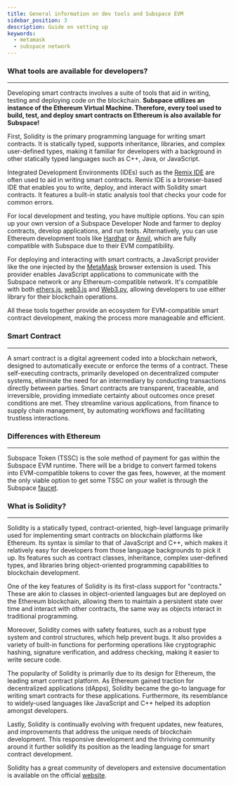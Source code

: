 ```yaml
---
title: General information on dev tools and Subspace EVM
sidebar_position: 3
description: Guide on setting up
keywords:
  - metamask
  - subspace network
---
```


### What tools are available for developers?
---
Developing smart contracts involves a suite of tools that aid in writing, testing and deploying code on the blockchain. **Subspace utilizes an instance of the Ethereum Virtual Machine. Therefore, every tool used to build, test, and deploy smart contracts on Ethereum is also available for Subspace!**

First, Solidity is the primary programming language for writing smart contracts. It is statically typed, supports inheritance, libraries, and complex user-defined types, making it familiar for developers with a background in other statically typed languages such as C++, Java, or JavaScript.

Integrated Development Environments (IDEs) such as the [Remix IDE](https://remix.ethereum.org/) are often used to aid in writing smart contracts. Remix IDE is a browser-based IDE that enables you to write, deploy, and interact with Solidity smart contracts. It features a built-in static analysis tool that checks your code for common errors.

For local development and testing, you have multiple options. You can spin up your own version of a Subspace Developer Node and farmer to deploy contracts, develop applications, and run tests. Alternatively, you can use Ethereum development tools like [Hardhat](https://hardhat.org/hardhat-network/docs/overview) or [Anvil](https://book.getfoundry.sh/anvil/), which are fully compatible with Subspace due to their EVM compatibility.

For deploying and interacting with smart contracts, a JavaScript provider like the one injected by the [MetaMask](https://metamask.io/) browser extension is used. This provider enables JavaScript applications to communicate with the Subspace network or any Ethereum-compatible network. It's compatible with both [ethers.js](https://docs.ethers.org/v5/), [web3.js](https://web3js.readthedocs.io/en/v1.10.0/) and [Web3.py](https://web3py.readthedocs.io/en/stable/), allowing developers to use either library for their blockchain operations.

All these tools together provide an ecosystem for EVM-compatible smart contract development, making the process more manageable and efficient.

### Smart Contract
---
A smart contract is a digital agreement coded into a blockchain network, designed to automatically execute or enforce the terms of a contract. These self-executing contracts, primarily developed on decentralized computer systems, eliminate the need for an intermediary by conducting transactions directly between parties. Smart contracts are transparent, traceable, and irreversible, providing immediate certainty about outcomes once preset conditions are met. They streamline various applications, from finance to supply chain management, by automating workflows and facilitating trustless interactions.

### Differences with Ethereum
---
Subspace Token (TSSC) is the sole method of payment for gas within the Subspace EVM runtime.
There will be a bridge to convert farmed tokens into EVM-compatible tokens to cover the gas fees, however, at the moment the only viable option to get some TSSC on your wallet is through the Subspace [faucet](https://forms.gle/qK7VMEFXDYzQ1u9N9).

### What is Solidity? 
---
Solidity is a statically typed, contract-oriented, high-level language primarily used for implementing smart contracts on blockchain platforms like Ethereum. Its syntax is similar to that of JavaScript and C++, which makes it relatively easy for developers from those language backgrounds to pick it up. Its features such as contract classes, inheritance, complex user-defined types, and libraries bring object-oriented programming capabilities to blockchain development.


One of the key features of Solidity is its first-class support for "contracts." These are akin to classes in object-oriented languages but are deployed on the Ethereum blockchain, allowing them to maintain a persistent state over time and interact with other contracts, the same way as objects interact in traditional programming.


Moreover, Solidity comes with safety features, such as a robust type system and control structures, which help prevent bugs. It also provides a variety of built-in functions for performing operations like cryptographic hashing, signature verification, and address checking, making it easier to write secure code.


The popularity of Solidity is primarily due to its design for Ethereum, the leading smart contract platform. As Ethereum gained traction for decentralized applications (dApps), Solidity became the go-to language for writing smart contracts for these applications. Furthermore, its resemblance to widely-used languages like JavaScript and C++ helped its adoption amongst developers.


Lastly, Solidity is continually evolving with frequent updates, new features, and improvements that address the unique needs of blockchain development. This responsive development and the thriving community around it further solidify its position as the leading language for smart contract development.

Solidity has a great community of developers and extensive documentation is available on the official [website](https://soliditylang.org/).